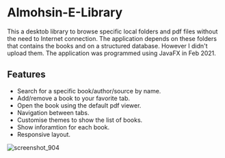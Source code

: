 # Almohsin-E-Library
This a desktob library to browse specific local folders and pdf files without the need to Internet connection. The application depends on these folders that contains the books and on a structured database. However I didn't upload them. The application was programmed using JavaFX in Feb 2021.

## Features
- Search for a specific book/author/source by name.
- Add/remove a book to your favorite tab.
- Open the book using the default pdf viewer.
- Navigation between tabs.
- Customise themes to show the list of books.
- Show inforamtion for each book.
- Responsive layout.

![screenshot_904](https://user-images.githubusercontent.com/64940728/113368051-5fe93b80-9366-11eb-987e-7ddbbeb64d4b.jpg)
